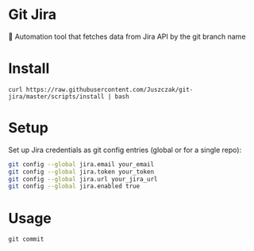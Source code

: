 # Git Jira

🤖 Automation tool that fetches data from Jira API by the git branch name

# Install
```
curl https://raw.githubusercontent.com/Juszczak/git-jira/master/scripts/install | bash
```

# Setup

Set up Jira credentials as git config entries (global or for a single repo):

```bash
git config --global jira.email your_email
git config --global jira.token your_token
git config --global jira.url your_jira_url
git config --global jira.enabled true
```

# Usage

```
git commit
```
